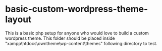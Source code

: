# basic-custom-wordpress-theme-layout
This is a basic php setup for anyone who would love to build a custom wordpress theme. This folder should be placed inside "xampp\htdocs\owntheme\wp-content\themes\" following directory to test.
